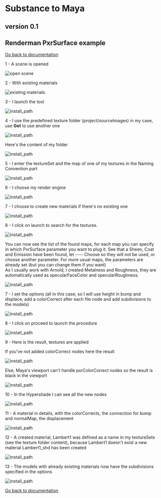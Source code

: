 # Substance to Maya
## version 0.1
## Renderman PxrSurface example

[Go back to documentation](README.md)

1 - A scene is opened

![open scene](pics/03_openScene.jpg)

2 - With existing materials

![existing materials](pics/05_existingMaterials_redshift.jpg)

3 - I launch the tool

![install_path](pics/06_launchTool.jpg)

4 - I use the predefined texture folder (project/sourceImages) in my case, use **Get** to use another one

![install_path](pics/07_textureFolder.jpg)

Here's the content of my folder

![install_path](pics/08_textureFolderContent.jpg)

5 - I enter the textureSet and the map of one of my textures in the Naming Convention part

![install_path](pics/09_setNamingConvention.jpg)

6 - I choose my render engine

![install_path](pics/09a_setRenderer_pxrsurface.jpg)

7 - I choose to create new materials if there's no existing one

![install_path](pics/09b_material.jpg)

8 - I click on launch to search for the textures.

![install_path](pics/09c_launch.jpg)

You can now see the list of the found maps, for each map you can specify in which PxrSurface parameter you want to plug it.
See that a Sheen, Coat and Emission have been found, let ---- Choose so they will not be used, or choose another parameter.
For more usual maps, the parameters are already set (but you can change them if you want)  
As I usually work with Arnold, I created Metalness and Roughness, they are automatically used as specularFaceColor and specularRoughness.  

![install_path](pics/10_launch_pxrSurface.jpg)

7 - I set the options (all in this case, so I will use height in bump and displace, add a colorCorrect after each file node and add subdivisions to the models)

![install_path](pics/11_setOptions_pxrDisney.jpg)

8 - I click on proceed to launch the procedure

![install_path](pics/12_proceed.jpg)

9 - Here is the result, textures are applied

If you've not added colorCorrect nodes here the result

![install_path](pics/13_result_pxrsurface.jpg)

Else, Maya's viewport can't handle pxrColorCorrect nodes so the result is black in the viewport

![install_path](pics/13_result_pxrDisney.jpg)

10 - In the Hypershade I can see all the new nodes

![install_path](pics/14_hypershade_pxrSurface.jpg)

11 - A material in details, with the colorCorrects, the connection for bump and normalMap, the displacement

![install_path](pics/15_materialDetails_pxrSurface.jpg)

12 - A created material, Lambert1 was defined as a name in my textureSets (see the texture folder content), because Lambert1 doesn't exist a new material Lambert1_shd has been created

![install_path](pics/16_createdMaterial_pxrSurface.jpg)

13 - The models with already existing materials now have the subdivisions specified in the options

![install_path](pics/17_subdivisions_disney.jpg)


[Go back to documentation](README.md)
